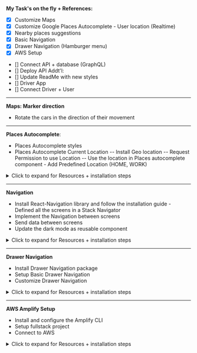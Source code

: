 <b>My Task's on the fly + References:</b>

- [x] Customize Maps
- [x] Customize Google Places Autocomplete - User location (Realtime)
- [x] Nearby places suggestions
- [x] Basic Navigation
- [x] Drawer Navigation (Hamburger menu)
- [x] AWS Setup
- [] Connect API + database (GraphQL)
- [] Deploy API
  Addt'l:
- [] Update ReadMe with new styles
- [] Driver App
- [] Connect Driver + User

<hr>

<b>Maps: Marker direction</b>

- Rotate the cars in the direction of their movement

<hr>

<b>Places Autocomplete</b>:

- Places Autocomplete styles
- Places Autocomplete Current Location
  -- Install Geo location
  -- Request Permission to use Location
  -- Use the location in Places autocomplete component - Add Predefined Location (HOME, WORK)

<details>
  <summary>Click to expand for Resources + installation steps</summary>
<b>iOS Resources:</b>

([React Native Google Places Library Autocomplete](https://github.com/FaridSafi/react-native-google-places-autocomplete/blob/master/README.md))

```
npm install @react-native-community/geolocation --save
// Library installation
```

- Enable Google Places API Web Service + [Google Places API keys](https://developers.google.com/places/documentation/)

- Enable Billing for the project to the account

```
npx pod-install
// Once library and API are enabled, install pods
```

then,

```
npx react-native run-ios
// To rebuild
```

</details>

<hr>
<b> Navigation</b>

- Install React-Navigation library and follow the installation guide - Defined all the screens in a Stack Navigator
- Implement the Navigation between screens
- Send data between screens
- Update the dark mode as reusable component

<details>
  <summary>Click to expand for Resources + installation steps</summary>
<b>iOS Resources:</b>

([React Native Navigation](https://reactnavigation.org/docs/getting-started))

```

npm install @react-navigation/native
// Library installation

npm install react-native-reanimated react-native-gesture-handler react-native-screens react-native-safe-area-context @react-native-community/masked-view
npm install @react-navigation/stack
// Install dependencies

// app + cd ios/
npx pod-install
// Once library and API are enabled, install pods

// cd..
npx react-native run-ios
// To rebuild


import 'react-native-gesture-handler';
import { createStackNavigator } from '@react-navigation/stack';
const Stack = createStackNavigator();
// Then insert in app.js to initialize (or corresponding file)
```

</details>

<hr>
<b> Drawer Navigation </b>

- Install Drawer Navigation package
- Setup Basic Drawer Navigation
- Customize Drawer Navigation
<details>
  <summary>Click to expand for Resources + installation steps</summary>
<b>iOS Resources:</b>

([React Native Drawer Navigation](https://reactnavigation.org/docs/drawer-based-navigation/))

```

npm install @react-navigation/drawer

import { createDrawerNavigator } from '@react-navigation/drawer';


const Drawer = createDrawerNavigator();
// Then insert in app.js to initialize (or corresponding file)
```

</details>

<hr>
<b> AWS Amplify Setup </b>

- Install and configure the Amplify CLI
- Setup fullstack project
- Connect to AWS
<details>
  <summary>Click to expand for Resources + installation steps</summary>
<b>iOS Resources:</b>

([Documentation for installation](https://docs.amplify.aws/start/getting-started/installation/q/integration/react-native))

<details><summary>Prerequisites for CLI</summary>

```

npm install -g @aws-amplify/cli
// sudo since it is installed globally

npx amplify configure
// sign into AWS console

// Amazon IAM creation will display:
Specify the AWS Region
? region:  # Your preferred region
Specify the username of the new IAM user:
? user name:  # User name for Amplify IAM user
Complete the user creation using the AWS console



// provide 'accessKeyId` + `secretAccessKey`
// prompts that display:
Enter the access key of the newly created user:
? accessKeyId:  # YOUR_ACCESS_KEY_ID
? secretAccessKey:  # YOUR_SECRET_ACCESS_KEY
This would update/create the AWS Profile in your local machine
? Profile Name:  # (default)

Successfully set up the new user.

```

</details>
<details>
<summary>Initialize Amplify</summary>

```
cd Uber // cd into project name

npx amplify init


// Install Amplify libraries
npm install aws-amplify aws-amplify-react-native amazon-cognito-identity-js @react-native-community/netinfo

npx pod-install // cd iOS


cd Uber // return to project
// import
import Amplify from 'aws-amplify'
import config from './aws-exports'
Amplify.configure(config)
```

</details>

</details>
